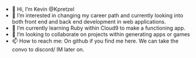 - 👋 Hi, I’m Kevin @Kpretzel
- 👀 I’m interested in changing my career path and currently looking into both front end and back end development in web applications.
- 🌱 I’m currently learning Ruby within Cloud9 to make a functioning app.
- 💞️ I’m looking to collaborate on projects within generating apps or games
- 📫 How to reach me: On github if you find me here. We can take the convo to discord/ IM later on.

<!---
Kpretzel/Kpretzel is a ✨ special ✨ repository because its `README.md` (this file) appears on your GitHub profile.
You can click the Preview link to take a look at your changes.
--->
